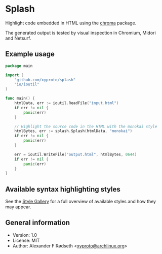 # Splash

Highlight code embedded in HTML using the [chroma](https://github.com/alecthomas/chroma) package.

The generated output is tested by visual inspection in Chromium, Midori and Netsurf.

## Example usage

```go
package main

import (
	"github.com/xyproto/splash"
	"io/ioutil"
)

func main() {
	htmlData, err := ioutil.ReadFile("input.html")
	if err != nil {
		panic(err)
	}

	// Highlight the source code in the HTML with the monokai style
	htmlBytes, err := splash.Splash(htmlData, "monokai")
	if err != nil {
		panic(err)
	}

	err = ioutil.WriteFile("output.html", htmlBytes, 0644)
	if err != nil {
		panic(err)
	}
}
```

## Available syntax highlighting styles

See the [Style Gallery](https://xyproto.github.io/splash/docs/) for a full overview of available styles and how they may appear.

## General information

* Version: 1.0
* License: MIT
* Author: Alexander F Rødseth &lt;xyproto@archlinux.org&gt;
